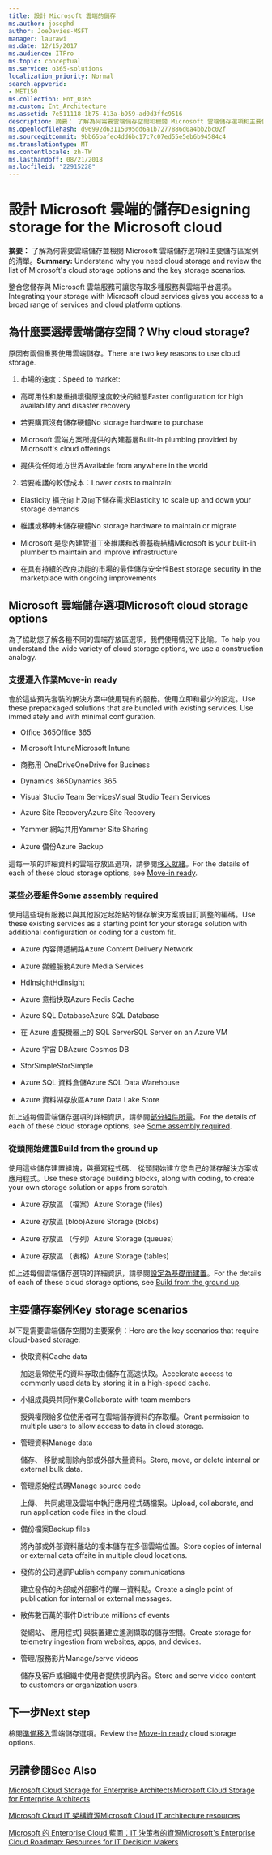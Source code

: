```yaml
---
title: 設計 Microsoft 雲端的儲存
ms.author: josephd
author: JoeDavies-MSFT
manager: laurawi
ms.date: 12/15/2017
ms.audience: ITPro
ms.topic: conceptual
ms.service: o365-solutions
localization_priority: Normal
search.appverid:
- MET150
ms.collection: Ent_O365
ms.custom: Ent_Architecture
ms.assetid: 7e511118-1b75-413a-b959-ad0d3ffc9516
description: 摘要： 了解為何需要雲端儲存空間和檢閱 Microsoft 雲端儲存選項和主要儲存區案例的清單。
ms.openlocfilehash: d96992d63115095dd6a1b7277886d0a4bb2bc02f
ms.sourcegitcommit: 9bb65bafec4dd6bc17c7c07ed55e5eb6b94584c4
ms.translationtype: MT
ms.contentlocale: zh-TW
ms.lasthandoff: 08/21/2018
ms.locfileid: "22915228"
---
```

# <a name="designing-storage-for-the-microsoft-cloud"></a><span data-ttu-id="63821-103">設計 Microsoft 雲端的儲存</span><span class="sxs-lookup"><span data-stu-id="63821-103">Designing storage for the Microsoft cloud</span></span>

 <span data-ttu-id="63821-104">**摘要：** 了解為何需要雲端儲存並檢閱 Microsoft 雲端儲存選項和主要儲存區案例的清單。</span><span class="sxs-lookup"><span data-stu-id="63821-104">**Summary:** Understand why you need cloud storage and review the list of Microsoft's cloud storage options and the key storage scenarios.</span></span>
  
<span data-ttu-id="63821-105">整合您儲存與 Microsoft 雲端服務可讓您存取多種服務與雲端平台選項。</span><span class="sxs-lookup"><span data-stu-id="63821-105">Integrating your storage with Microsoft cloud services gives you access to a broad range of services and cloud platform options.</span></span>
  
## <a name="why-cloud-storage"></a><span data-ttu-id="63821-106">為什麼要選擇雲端儲存空間？</span><span class="sxs-lookup"><span data-stu-id="63821-106">Why cloud storage?</span></span>

<span data-ttu-id="63821-107">原因有兩個重要使用雲端儲存。</span><span class="sxs-lookup"><span data-stu-id="63821-107">There are two key reasons to use cloud storage.</span></span>
  
1. <span data-ttu-id="63821-108">市場的速度：</span><span class="sxs-lookup"><span data-stu-id="63821-108">Speed to market:</span></span>
    
  - <span data-ttu-id="63821-109">高可用性和嚴重損壞復原速度較快的組態</span><span class="sxs-lookup"><span data-stu-id="63821-109">Faster configuration for high availability and disaster recovery</span></span>
    
  - <span data-ttu-id="63821-110">若要購買沒有儲存硬體</span><span class="sxs-lookup"><span data-stu-id="63821-110">No storage hardware to purchase</span></span>
    
  - <span data-ttu-id="63821-111">Microsoft 雲端方案所提供的內建基層</span><span class="sxs-lookup"><span data-stu-id="63821-111">Built-in plumbing provided by Microsoft's cloud offerings</span></span>
    
  - <span data-ttu-id="63821-112">提供從任何地方世界</span><span class="sxs-lookup"><span data-stu-id="63821-112">Available from anywhere in the world</span></span>
    
2. <span data-ttu-id="63821-113">若要維護的較低成本：</span><span class="sxs-lookup"><span data-stu-id="63821-113">Lower costs to maintain:</span></span>
    
  - <span data-ttu-id="63821-114">Elasticity 擴充向上及向下儲存需求</span><span class="sxs-lookup"><span data-stu-id="63821-114">Elasticity to scale up and down your storage demands</span></span>
    
  - <span data-ttu-id="63821-115">維護或移轉未儲存硬體</span><span class="sxs-lookup"><span data-stu-id="63821-115">No storage hardware to maintain or migrate</span></span>
    
  - <span data-ttu-id="63821-116">Microsoft 是您內建管道工來維護和改善基礎結構</span><span class="sxs-lookup"><span data-stu-id="63821-116">Microsoft is your built-in plumber to maintain and improve infrastructure</span></span>
    
  - <span data-ttu-id="63821-117">在具有持續的改良功能的市場的最佳儲存安全性</span><span class="sxs-lookup"><span data-stu-id="63821-117">Best storage security in the marketplace with ongoing improvements</span></span>
    
## <a name="microsoft-cloud-storage-options"></a><span data-ttu-id="63821-118">Microsoft 雲端儲存選項</span><span class="sxs-lookup"><span data-stu-id="63821-118">Microsoft cloud storage options</span></span>

<span data-ttu-id="63821-119">為了協助您了解各種不同的雲端存放區選項，我們使用情況下比喻。</span><span class="sxs-lookup"><span data-stu-id="63821-119">To help you understand the wide variety of cloud storage options, we use a construction analogy.</span></span>
  
### <a name="move-in-ready"></a><span data-ttu-id="63821-120">支援遷入作業</span><span class="sxs-lookup"><span data-stu-id="63821-120">Move-in ready</span></span>

<span data-ttu-id="63821-p101">會於這些預先套裝的解決方案中使用現有的服務。使用立即和最少的設定。</span><span class="sxs-lookup"><span data-stu-id="63821-p101">Use these prepackaged solutions that are bundled with existing services. Use immediately and with minimal configuration.</span></span>
  
- <span data-ttu-id="63821-123">Office 365</span><span class="sxs-lookup"><span data-stu-id="63821-123">Office 365</span></span>
    
- <span data-ttu-id="63821-124">Microsoft Intune</span><span class="sxs-lookup"><span data-stu-id="63821-124">Microsoft Intune</span></span>
    
- <span data-ttu-id="63821-125">商務用 OneDrive</span><span class="sxs-lookup"><span data-stu-id="63821-125">OneDrive for Business</span></span>
    
- <span data-ttu-id="63821-126">Dynamics 365</span><span class="sxs-lookup"><span data-stu-id="63821-126">Dynamics 365</span></span>
    
- <span data-ttu-id="63821-127">Visual Studio Team Services</span><span class="sxs-lookup"><span data-stu-id="63821-127">Visual Studio Team Services</span></span>
    
- <span data-ttu-id="63821-128">Azure Site Recovery</span><span class="sxs-lookup"><span data-stu-id="63821-128">Azure Site Recovery</span></span>
    
- <span data-ttu-id="63821-129">Yammer 網站共用</span><span class="sxs-lookup"><span data-stu-id="63821-129">Yammer Site Sharing</span></span>
    
- <span data-ttu-id="63821-130">Azure 備份</span><span class="sxs-lookup"><span data-stu-id="63821-130">Azure Backup</span></span>
    
<span data-ttu-id="63821-131">這每一項的詳細資料的雲端存放區選項，請參閱[移入就緒](move-in-ready.md)。</span><span class="sxs-lookup"><span data-stu-id="63821-131">For the details of each of these cloud storage options, see [Move-in ready](move-in-ready.md).</span></span>
  
### <a name="some-assembly-required"></a><span data-ttu-id="63821-132">某些必要組件</span><span class="sxs-lookup"><span data-stu-id="63821-132">Some assembly required</span></span>

<span data-ttu-id="63821-133">使用這些現有服務以與其他設定起始點的儲存解決方案或自訂調整的編碼。</span><span class="sxs-lookup"><span data-stu-id="63821-133">Use these existing services as a starting point for your storage solution with additional configuration or coding for a custom fit.</span></span>
  
- <span data-ttu-id="63821-134">Azure 內容傳遞網路</span><span class="sxs-lookup"><span data-stu-id="63821-134">Azure Content Delivery Network</span></span>
    
- <span data-ttu-id="63821-135">Azure 媒體服務</span><span class="sxs-lookup"><span data-stu-id="63821-135">Azure Media Services</span></span>
    
- <span data-ttu-id="63821-136">HdInsight</span><span class="sxs-lookup"><span data-stu-id="63821-136">HdInsight</span></span>
    
- <span data-ttu-id="63821-137">Azure 意指快取</span><span class="sxs-lookup"><span data-stu-id="63821-137">Azure Redis Cache</span></span>
    
- <span data-ttu-id="63821-138">Azure SQL Database</span><span class="sxs-lookup"><span data-stu-id="63821-138">Azure SQL Database</span></span>
    
- <span data-ttu-id="63821-139">在 Azure 虛擬機器上的 SQL Server</span><span class="sxs-lookup"><span data-stu-id="63821-139">SQL Server on an Azure VM</span></span>
    
- <span data-ttu-id="63821-140">Azure 宇宙 DB</span><span class="sxs-lookup"><span data-stu-id="63821-140">Azure Cosmos DB</span></span>
    
- <span data-ttu-id="63821-141">StorSimple</span><span class="sxs-lookup"><span data-stu-id="63821-141">StorSimple</span></span>
    
- <span data-ttu-id="63821-142">Azure SQL 資料倉儲</span><span class="sxs-lookup"><span data-stu-id="63821-142">Azure SQL Data Warehouse</span></span>
    
- <span data-ttu-id="63821-143">Azure 資料湖存放區</span><span class="sxs-lookup"><span data-stu-id="63821-143">Azure Data Lake Store</span></span>
    
<span data-ttu-id="63821-144">如上述每個雲端儲存選項的詳細資訊，請參閱[部分組件所需](some-assembly-required.md)。</span><span class="sxs-lookup"><span data-stu-id="63821-144">For the details of each of these cloud storage options, see [Some assembly required](some-assembly-required.md).</span></span>
  
### <a name="build-from-the-ground-up"></a><span data-ttu-id="63821-145">從頭開始建置</span><span class="sxs-lookup"><span data-stu-id="63821-145">Build from the ground up</span></span>

<span data-ttu-id="63821-146">使用這些儲存建置組塊，與撰寫程式碼、 從頭開始建立您自己的儲存解決方案或應用程式。</span><span class="sxs-lookup"><span data-stu-id="63821-146">Use these storage building blocks, along with coding, to create your own storage solution or apps from scratch.</span></span>
  
- <span data-ttu-id="63821-147">Azure 存放區 （檔案）</span><span class="sxs-lookup"><span data-stu-id="63821-147">Azure Storage (files)</span></span>
    
- <span data-ttu-id="63821-148">Azure 存放區 (blob)</span><span class="sxs-lookup"><span data-stu-id="63821-148">Azure Storage (blobs)</span></span>
    
- <span data-ttu-id="63821-149">Azure 存放區 （佇列）</span><span class="sxs-lookup"><span data-stu-id="63821-149">Azure Storage (queues)</span></span>
    
- <span data-ttu-id="63821-150">Azure 存放區 （表格）</span><span class="sxs-lookup"><span data-stu-id="63821-150">Azure Storage (tables)</span></span>
    
<span data-ttu-id="63821-151">如上述每個雲端儲存選項的詳細資訊，請參閱[設定為基礎而建置](build-from-the-ground-up.md)。</span><span class="sxs-lookup"><span data-stu-id="63821-151">For the details of each of these cloud storage options, see [Build from the ground up](build-from-the-ground-up.md).</span></span>
  
## <a name="key-storage-scenarios"></a><span data-ttu-id="63821-152">主要儲存案例</span><span class="sxs-lookup"><span data-stu-id="63821-152">Key storage scenarios</span></span>

<span data-ttu-id="63821-153">以下是需要雲端儲存空間的主要案例：</span><span class="sxs-lookup"><span data-stu-id="63821-153">Here are the key scenarios that require cloud-based storage:</span></span>
  
- <span data-ttu-id="63821-154">快取資料</span><span class="sxs-lookup"><span data-stu-id="63821-154">Cache data</span></span>
    
    <span data-ttu-id="63821-155">加速最常使用的資料存取由儲存在高速快取。</span><span class="sxs-lookup"><span data-stu-id="63821-155">Accelerate access to commonly used data by storing it in a high-speed cache.</span></span>
    
- <span data-ttu-id="63821-156">小組成員與共同作業</span><span class="sxs-lookup"><span data-stu-id="63821-156">Collaborate with team members</span></span>
    
    <span data-ttu-id="63821-157">授與權限給多位使用者可在雲端儲存資料的存取權。</span><span class="sxs-lookup"><span data-stu-id="63821-157">Grant permission to multiple users to allow access to data in cloud storage.</span></span>
    
- <span data-ttu-id="63821-158">管理資料</span><span class="sxs-lookup"><span data-stu-id="63821-158">Manage data</span></span>
    
    <span data-ttu-id="63821-159">儲存、 移動或刪除內部或外部大量資料。</span><span class="sxs-lookup"><span data-stu-id="63821-159">Store, move, or delete internal or external bulk data.</span></span>
    
- <span data-ttu-id="63821-160">管理原始程式碼</span><span class="sxs-lookup"><span data-stu-id="63821-160">Manage source code</span></span>
    
    <span data-ttu-id="63821-161">上傳、 共同處理及雲端中執行應用程式碼檔案。</span><span class="sxs-lookup"><span data-stu-id="63821-161">Upload, collaborate, and run application code files in the cloud.</span></span>
    
- <span data-ttu-id="63821-162">備份檔案</span><span class="sxs-lookup"><span data-stu-id="63821-162">Backup files</span></span>
    
    <span data-ttu-id="63821-163">將內部或外部資料離站的複本儲存在多個雲端位置。</span><span class="sxs-lookup"><span data-stu-id="63821-163">Store copies of internal or external data offsite in multiple cloud locations.</span></span>
    
- <span data-ttu-id="63821-164">發佈的公司通訊</span><span class="sxs-lookup"><span data-stu-id="63821-164">Publish company communications</span></span>
    
    <span data-ttu-id="63821-165">建立發佈的內部或外部郵件的單一資料點。</span><span class="sxs-lookup"><span data-stu-id="63821-165">Create a single point of publication for internal or external messages.</span></span>
    
- <span data-ttu-id="63821-166">散佈數百萬的事件</span><span class="sxs-lookup"><span data-stu-id="63821-166">Distribute millions of events</span></span>
    
    <span data-ttu-id="63821-167">從網站、 應用程式] 與裝置建立遙測擷取的儲存空間。</span><span class="sxs-lookup"><span data-stu-id="63821-167">Create storage for telemetry ingestion from websites, apps, and devices.</span></span>
    
- <span data-ttu-id="63821-168">管理/服務影片</span><span class="sxs-lookup"><span data-stu-id="63821-168">Manage/serve videos</span></span>
    
    <span data-ttu-id="63821-169">儲存及客戶或組織中使用者提供視訊內容。</span><span class="sxs-lookup"><span data-stu-id="63821-169">Store and serve video content to customers or organization users.</span></span>
    
## <a name="next-step"></a><span data-ttu-id="63821-170">下一步</span><span class="sxs-lookup"><span data-stu-id="63821-170">Next step</span></span>

<span data-ttu-id="63821-171">檢閱[準備移入](move-in-ready.md)雲端儲存選項。</span><span class="sxs-lookup"><span data-stu-id="63821-171">Review the [Move-in ready](move-in-ready.md) cloud storage options.</span></span>
  
## <a name="see-also"></a><span data-ttu-id="63821-172">另請參閱</span><span class="sxs-lookup"><span data-stu-id="63821-172">See Also</span></span>

[<span data-ttu-id="63821-173">Microsoft Cloud Storage for Enterprise Architects</span><span class="sxs-lookup"><span data-stu-id="63821-173">Microsoft Cloud Storage for Enterprise Architects</span></span>](microsoft-cloud-storage-for-enterprise-architects.md)
  
[<span data-ttu-id="63821-174">Microsoft Cloud IT 架構資源</span><span class="sxs-lookup"><span data-stu-id="63821-174">Microsoft Cloud IT architecture resources</span></span>](microsoft-cloud-it-architecture-resources.md)

[<span data-ttu-id="63821-175">Microsoft 的 Enterprise Cloud 藍圖：IT 決策者的資源</span><span class="sxs-lookup"><span data-stu-id="63821-175">Microsoft's Enterprise Cloud Roadmap: Resources for IT Decision Makers</span></span>](https://sway.com/FJ2xsyWtkJc2taRD)


